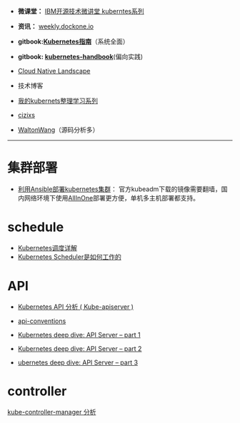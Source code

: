 
- **微课堂：** [IBM开源技术微讲堂 kuberntes系列](https://www.ibm.com/developerworks/community/wikis/home?lang=en#!/wiki/W30b0c771924e_49d2_b3b7_88a2a2bc2e43/page/IBM%E5%BC%80%E6%BA%90%E6%8A%80%E6%9C%AF%E5%BE%AE%E8%AE%B2%E5%A0%82)

- **资讯：** [weekly.dockone.io](http://weekly.dockone.io/index)

- **gitbook:[Kubernetes指南](https://github.com/feiskyer/kubernetes-handbook)**（系统全面）
- **gitbook: [kubernetes-handbook](https://github.com/rootsongjc/kubernetes-handbook)**(偏向实践)
- [Cloud Native Landscape](https://github.com/cncf/landscape)

-  技术博客
  - [我的kubernets整理学习系列](https://yucs.github.io/categories/Kubernetes/)
  - [cizixs](http://cizixs.com/) 
  - [WaltonWang](http://blog.csdn.net/WaltonWang/article/list/1)（源码分析多）
 

--------
# 集群部署 
- [利用Ansible部署kubernetes集群](https://github.com/gjmzj/kubeasz)： 官方kubeadm下载的镜像需要翻墙，国内网络环境下使用[AllInOne](https://github.com/gjmzj/kubeasz/blob/master/docs/quickStart.md)部署更方便，单机多主机部署都支持。

<!--  - 基于二进制方式部署和利用ansible-playbook实现自动化：既提供一键安装脚本，也可以分步执行安装各个组件，同时讲解每一步主要参数配置和注意事项。
 
  - 二进制方式部署优势：有助于理解系统各组件的交互原理和熟悉组件启动参数，有助于快速排查解决实际问题
-->

<!---
- [Kubernetes指南 之 kubeadm工作原理](https://github.com/feiskyer/kubernetes-handbook/blob/master/components/kubeadm.md)
 
[kubeadm工作机制分析](http://blog.csdn.net/waltonwang/article/details/70162993)
- [源码分析之kubeadm](http://blog.csdn.net/u010278923/article/details/70225173)--> 
 
 

# schedule 
- [Kubernetes调度详解](http://dockone.io/article/2885)
- [Kubernetes Scheduler是如何工作的](http://dockone.io/article/2625)


# API 
- [Kubernetes API 分析 ( Kube-apiserver )](https://www.kubernetes.org.cn/3119.html)

- [api-conventions](https://github.com/kubernetes/community/blob/master/contributors/devel/api-conventions.md)

- [Kubernetes deep dive: API Server – part 1](https://blog.openshift.com/kubernetes-deep-dive-api-server-part-1/)
- [Kubernetes deep dive: API Server – part 2](https://blog.openshift.com/kubernetes-deep-dive-api-server-part-2/)
- [ubernetes deep dive: API Server – part 3](https://blog.openshift.com/kubernetes-deep-dive-api-server-part-3a/)


<!--
 最新1.8 重构过，代码差异比较大：[Kubernetes1.5源码分析(一) apiServer启动分析](http://dockone.io/article/2159)
[apiserver的list-watch代码解读](https://www.kubernetes.org.cn/174.html)-->





# controller
[kube-controller-manager 分析](https://ggaaooppeenngg.github.io/zh-CN/2017/11/27/kube-controller-%E5%88%86%E6%9E%90/)

<!--- node conroller
   
  - [Kubernetes Node Controller源码分析之配置篇](http://blog.csdn.net/waltonwang/article/details/75269847)

  - [Kubernetes Node Controller源码分析之执行篇]()

  - [Kubernetes Node Controller源码分析之创建篇](http://blog.csdn.net/waltonwang/article/details/76359220)

  - [Kubernetes Node Controller源码分析之Taint Controller](http://blog.csdn.net/waltonwang/article/details/76474386)
-->

<!--![pod_create](/picture/pod_create.png)
--> 






 


